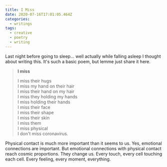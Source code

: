 ```yaml
---
title: I Miss
date: 2020-07-16T17:01:05.464Z
categories:
  - writings
tags:
  - creative
  - poetry
  - writing
---
```


Last night before going to sleep... well actually while falling asleep I thought about writing this. It's such a basic poem, but lemme just share it here.

<!--more-->

> **I miss**
> 
> I miss their hugs<br>
I miss my hand on their hair<br>
I miss their hand on my hair<br>
I miss they holding my hands<br>
I miss holding their hands<br>
I miss their face<br>
I miss their shape<br>
I miss their skin<br>
I miss them<br>
I miss physical<br>
I don't miss coronavirus.

Physical contact is much more important than it seems to us. Yes, emotional connections are important. But emotional connections with physical contact reach cosmic proportions. They change us. Every touch, every cell touching each cell. Every feeling, every moment, everything.
